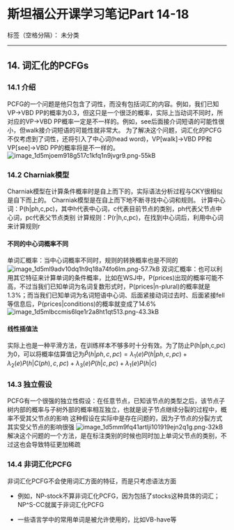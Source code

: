 ﻿# 斯坦福公开课学习笔记Part 14-18

标签（空格分隔）： 未分类

---

## **14. 词汇化的PCFGs**
### **14.1 介绍**
PCFG的一个问题是他只包含了词性，而没有包括词汇的内容。例如，我们已知VP->VBD PP的概率为0.3，但这只是一个很泛的概率，实际上当动词不同时，所对应的VP->VBD PP概率一定是不一样的。例如，see后面接介词短语的可能性很小，但walk接介词短语的可能性就非常大。
为了解决这个问题，词汇化的PCFG不仅考虑到了词性，还将引入了中心词(head word)，VP[walk]->VBD PP和VP[see]->VBD PP的概率将是不一样的。
![image_1d5mjoem918g517c1kfq1n9jvgr9.png-55kB][1]
### **14.2 Charniak模型**
Charniak模型在计算条件概率时是自上而下的，实际语法分析过程与CKY很相似是自下而上的。
Charniak模型是在自上而下地不断寻找中心词和规则。
计算中心词：P(h|ph,c,pc)，其中h代表中心词，c代表目前节点的类别，ph代表父节点中心词，pc代表父节点类别
计算规则：P(r|h,c,pc)，在找到中心词后，利用中心词来计算规则r
#### **不同的中心词概率不同**
单词汇概率：当中心词概率不同时，规则的转换概率也是不同的
![image_1d5ml9adv10dq1h9q18a74fo6lm.png-57.7kB][2]
双词汇概率：也可以利用其它特征来计算单词的条件概率，比如在WSJ中，P(prices)出现的概率可能不高，不过当我们已知单词为名词复数形式时，P(prices|n-plural)的概率就是1.3%；而当我们已知单词为名词短语中心词、后面紧接动词过去时、后面紧接fell等信息后，P(prices|conditions)的概率就变成了14.6%
![image_1d5mlbccmis6lqe1r2a8ht1qt513.png-43.3kB][3]
#### **线性插值法**
实际上也是一种平滑方法，在训练样本不够多时十分有效。为了防止P(h|ph,c,pc)为0，可以将概率估算值记为$\hat P(h|ph,c,pc)=\lambda_1(e)P(h|ph,c,pc)+\lambda_2(e)P(h|C(ph),c,pc)+\lambda_3(e)P(h|c,pc)+\lambda_1(e)P(h|c)$

### **14.3 独立假设**
PCFG有一个很强的独立性假设：在任意节点，已知该节点的类型之后，该节点子树内部的概率与子树外部的概率相互独立，也就是说子节点继续分裂的过程中，概率不受其父节点的影响
这种假设在实际中是存在问题的，因为子节点的分裂方式其实受父节点的影响很强
![image_1d5mm9fq41artlji101919ejn2q1g.png-32kB][4]
解决这个问题的一个方法，是在标注类别的时候也同时加上单词父节点的类别，不过这也会导致特征更加稀疏

### **14.4 非词汇化PCFG**
非词汇化PCFG不会使用词汇方面的特征，而是只考虑语法方面
- 例如，NP-stock不算非词汇化PCFG，因为包括了stocks这种具体的词汇；NP^S-CC就属于非词汇化PCFG
- 一些语言学中的常用单词是被允许使用的，比如VB-have等


  [1]: http://static.zybuluo.com/oskird1/079k5xutwyt12723z3oqntjq/image_1d5mjoem918g517c1kfq1n9jvgr9.png
  [2]: http://static.zybuluo.com/oskird1/7ed5t0yqf6k74kb4m9s03079/image_1d5ml9adv10dq1h9q18a74fo6lm.png
  [3]: http://static.zybuluo.com/oskird1/cy8z8zuhpsq8u5ewyb3ygvs9/image_1d5mlbccmis6lqe1r2a8ht1qt513.png
  [4]: http://static.zybuluo.com/oskird1/yewvx7besrnxpdurr7jna0tz/image_1d5mm9fq41artlji101919ejn2q1g.png